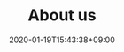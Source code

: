 ---
title: "About us"
date: 2020-01-19T15:43:38+09:00
description: Staff and history of BioPol
enableBio: false
---